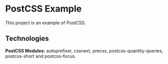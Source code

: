 # PostCSS Example

This project is an example of PostCSS.

## Technologies

**PostCSS Modules:** autoprefixer, cssnext, precss, postcss-quantity-queries, postcss-short and postcss-focus.
